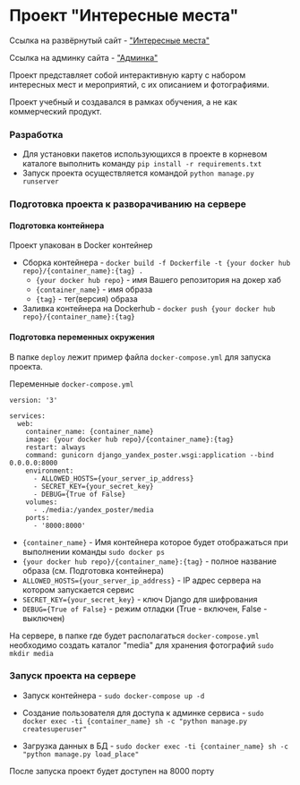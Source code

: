 # Проект "Интересные места"</h1>

Ссылка на развёрнутый сайт - ["Интересные места"](http://176.119.159.88/) 

Ссылка на админку сайта - ["Админка"](http://176.119.159.88/admin)

Проект представляет собой интерактивную карту с набором интересных мест и мероприятий, с их описанием и фотографиями.

Проект учебный и создавался в рамках обучения, а не как коммерческий продукт.


### Разработка
- Для установки пакетов использующихся в проекте в корневом каталоге выполнить команду ```pip install -r requirements.txt``` 
- Запуск проекта осуществляется командой ```python manage.py runserver```

### Подготовка проекта к разворачиванию на сервере

#### Подготовка контейнера  
Проект упакован в Docker контейнер  
 - Сборка контейнера - ```docker build -f Dockerfile -t {your docker hub repo}/{container_name}:{tag} .```
   - ```{your docker hub repo}``` - имя Вашего репозитория на докер хаб
   - ```{container_name}``` - имя образа
   - ```{tag}``` - тег(версия) образа
 - Заливка контейнера на Dockerhub - ```docker push {your docker hub repo}/{container_name}:{tag}```

#### Подготовка переменных окружения

В папке ```deploy``` лежит пример файла ```docker-compose.yml``` для запуска проекта.

Переменные ```docker-compose.yml```
```
version: '3'

services:
  web:
    container_name: {container_name}
    image: {your docker hub repo}/{container_name}:{tag}
    restart: always
    command: gunicorn django_yandex_poster.wsgi:application --bind 0.0.0.0:8000
    environment:
      - ALLOWED_HOSTS={your_server_ip_address}
      - SECRET_KEY={your_secret_key}
      - DEBUG={True of False}
    volumes:
      - ./media:/yandex_poster/media
    ports:
      - '8000:8000'
```
 - ```{container_name}``` - Имя контейнера которое будет отображаться при выполнении команды ```sudo docker ps```
 - ```{your docker hub repo}/{container_name}:{tag}``` - полное название образа (см. Подготовка контейнера)
 - ```ALLOWED_HOSTS={your_server_ip_address}``` - IP адрес сервера на котором запускается сервис
 - ```SECRET_KEY={your_secret_key}``` - ключ Django для шифрования
 - ```DEBUG={True of False}``` - режим отладки (True - включен, False - выключен)


На сервере, в папке где будет располагаться ```docker-compose.yml``` необходимо создать каталог "media" для хранения фотографий ```sudo mkdir media```

### Запуск проекта на сервере

 - Запуск контейнера - ```sudo docker-compose up -d```  

 - Создание пользователя для доступа к админке сервиса - ```sudo docker exec -ti {container_name} sh -c "python manage.py createsuperuser"```  

 - Загрузка данных в БД  - ```sudo docker exec -ti {container_name} sh -c "python manage.py load_place"```

После запуска проект будет доступен на 8000 порту